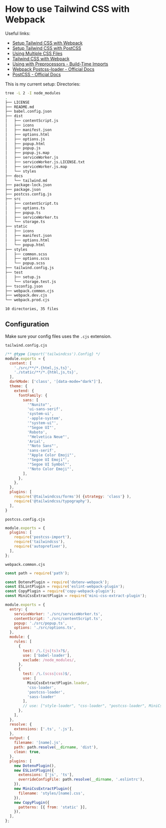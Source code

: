 # How to use Tailwind CSS with Webpack

Useful links:
* [Setup Tailwind CSS with Webpack](https://levelup.gitconnected.com/setup-tailwind-css-with-webpack-3458be3eb547)
* [Setup Tailwind CSS with PostCSS](https://tailwindcss.com/docs/installation/using-postcss)
* [Using Multiple CSS Files](https://tailwindcss.com/docs/adding-custom-styles#using-multiple-css-files)
* [Tailwind CSS with Webpack](https://www.youtube.com/watch?v=bxmDnn7lrnk)
* [Using with Preprocessors - Build-Time Imports](https://tailwindcss.com/docs/using-with-preprocessors#build-time-imports)
* [Webpack Postcss-loader - Official Docs](https://webpack.js.org/loaders/postcss-loader/)
* [PostCSS - Official Docs](https://postcss.org/)

This is my current setup:
Directories:
```bash
tree -L 2 -I node_modules
.
├── LICENSE
├── README.md
├── babel.config.json
├── dist
│   ├── contentScript.js
│   ├── icons
│   ├── manifest.json
│   ├── options.html
│   ├── options.js
│   ├── popup.html
│   ├── popup.js
│   ├── popup.js.map
│   ├── serviceWorker.js
│   ├── serviceWorker.js.LICENSE.txt
│   ├── serviceWorker.js.map
│   └── styles
├── docs
│   └── tailwind.md
├── package-lock.json
├── package.json
├── postcss.config.js
├── src
│   ├── contentScript.ts
│   ├── options.ts
│   ├── popup.ts
│   ├── serviceWorker.ts
│   └── storage.ts
├── static
│   ├── icons
│   ├── manifest.json
│   ├── options.html
│   └── popup.html
├── styles
│   ├── common.scss
│   ├── options.scss
│   └── popup.scss
├── tailwind.config.js
├── test
│   ├── setup.js
│   └── storage.test.js
├── tsconfig.json
├── webpack.common.cjs
├── webpack.dev.cjs
└── webpack.prod.cjs

10 directories, 35 files
```

## Configuration

Make sure your config files uses the `.cjs` extension.

`tailwind.config.cjs`
```js
/** @type {import('tailwindcss').Config} */
module.exports = {
  content: [
    './src/**/*.{html,js,ts}',
    './static/**/*.{html,js,ts}',
  ],
  darkMode: ['class', '[data-mode="dark"]'],
  theme: {
    extend: {
      fontFamily: {
        sans: [
          '"Nunito"',
          'ui-sans-serif',
          'system-ui',
          '-apple-system',
          '"system-ui"',
          '"Segoe UI"',
          'Roboto',
          '"Helvetica Neue"',
          'Arial',
          '"Noto Sans"',
          'sans-serif',
          '"Apple Color Emoji"',
          '"Segoe UI Emoji"',
          '"Segoe UI Symbol"',
          '"Noto Color Emoji"',
        ],
      },
    },
  },
  plugins: [
    require('@tailwindcss/forms')( {strategy: 'class'} ),
    require('@tailwindcss/typography'),
  ],
}
```

`postcss.config.cjs`
```js
module.exports = {
  plugins: [
    require('postcss-import'),
    require('tailwindcss'),
    require('autoprefixer'),
  ],
};
```

`webpack.common.cjs`
```js
const path = require('path');

const DotenvPlugin = require('dotenv-webpack');
const ESLintPlugin = require('eslint-webpack-plugin');
const CopyPlugin = require('copy-webpack-plugin');
const MiniCssExtractPlugin = require('mini-css-extract-plugin');

module.exports = {
  entry: {
    serviceWorker: './src/serviceWorker.ts',
    contentScript: './src/contentScript.ts',
    popup: './src/popup.ts',
    options: './src/options.ts',
  },
  module: {
    rules: [
      {
        test: /\.(js|ts)x?$/,
        use: ['babel-loader'],
        exclude: /node_modules/,
      },
      {
        test: /\.(scss|css)$/,
        use: [
          MiniCssExtractPlugin.loader,
          'css-loader',
          'postcss-loader',
          'sass-loader'
        ],
        // use: ["style-loader", "css-loader", "postcss-loader", MiniCssExtractPlugin],
      },
    ],
  },
  resolve: {
    extensions: ['.ts', '.js'],
  },
  output: {
    filename: '[name].js',
    path: path.resolve(__dirname, 'dist'),
    clean: true,
  },
  plugins: [
    new DotenvPlugin(),
    new ESLintPlugin({
      extensions: ['js', 'ts'],
      overrideConfigFile: path.resolve(__dirname, '.eslintrc'),
    }),
    new MiniCssExtractPlugin({
      filename: 'styles/[name].css',
    }),
    new CopyPlugin({
      patterns: [{ from: 'static' }],
    }),
  ],
};
```


